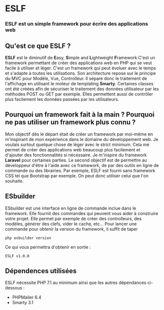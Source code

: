 # ESLF

### ESLF est un simple framework pour écrire des applications web

## Qu'est ce que ESLF ?

**ESLF** est le diminutif de **E**asy, **S**imple and **L**ightweight **F**ramework
C'est un framework permettant de créer des applications web en PHP qui se veut facile à utiliser et léger. C'est un framework qui peut évoluer avec le temps et s'adapte à toutes les utilisations.
Son architecture repose sur le principe du MVC pour Modèle, Vue, Controlleur. Il sépare donc le traitement de l'affichage en utilisant le moteur de templating **Smarty**.
Certaines classes ont été créées afin de sécuriser le traitement des données utilisateur par les méthodes POST ou GET par exemple. Elles permettent aussi de contrôler plus facilement les données passées par les utilisateurs.

## Pourquoi un framework fait à la main ? Pourquoi ne pas utiliser un framework plus connu ?

Mon objectif dès le départ était de créer un framework par moi-même en m'inspirant de mon expérience dans le domaine du développement web. Je voulais surtout quelque chose de léger avec le strict minimum. Cela me permet de créer des applications web beaucoup plus facilement et d'ajouter des fonctionnalités si nécessaire.
Je m'inspire du framework **Laravel** pour certaines parties. Le second objectif est de permettre au développeur d'être à l'aide avec ce framework, de par des outils en ligne de commande ou des librairies.
Par exemple, ESLF est fourni sans framework CSS tel que Bootstrap par exemple. On peut donc utiliser celui que l'on souhaite.

## ESbuilder

ESbuilder est une interface en ligne de commande inclue dans le framework. Elle fournit des commandes qui peuvent vous aider à construire votre projet. Elle permet par exemple de créer des controlleurs, des modèles, générer des clefs, vider le cache, etc...
Pour lancer une commande pour obtenir la version du framework, il suffit de taper

`php esbuilder version`

Ce qui vous permettra d'obtenir en sortie :

``ESLF v1.0.0``

## Dépendences utilisées

ESLF nécessite PHP 7.1 au minimum ainsi que les autres dépendances ci-dessous :

* PHPMailer 6.4
* Smarty 3.1
